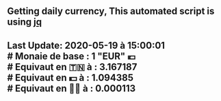 ## Getting daily currency, This automated script is using [jq](https://stedolan.github.io/jq/)
## Last Update:  2020-05-19 à 15:00:01 </br># Monaie de base : 1 "EUR" 💶 </br> # Equivaut en 🇹🇳 à :  3.167187 </br> # Equivaut en 💵 à : 1.094385</br> # Equivaut en 🐱‍💻 à :  0.000113
